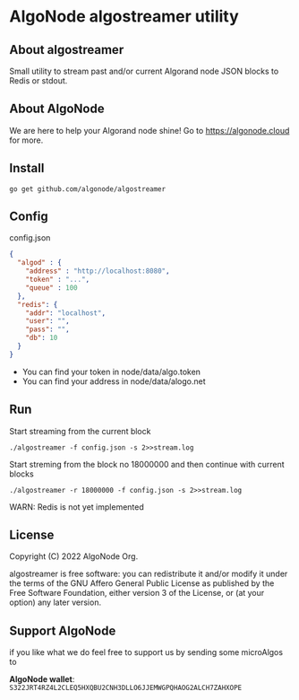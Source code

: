 # AlgoNode algostreamer utility

## About algostreamer

Small utility to stream past and/or current Algorand node JSON blocks to Redis or stdout.

## About AlgoNode

We are here to help your Algorand node shine!
Go to https://algonode.cloud for more.

## Install 

```Shell
go get github.com/algonode/algostreamer
```

## Config

config.json
```json
{
  "algod" : {
    "address" : "http://localhost:8080",
    "token" : "...",
    "queue" : 100
  },
  "redis": {
    "addr": "localhost",
    "user": "",
    "pass": "",
    "db": 10
  }
}
```

* You can find your token in node/data/algo.token
* You can find your address in node/data/alogo.net

## Run

Start streaming from the current block
```Shell
./algostreamer -f config.json -s 2>>stream.log
```

Start streming from the block no 18000000 and then continue with current blocks
```Shell
./algostreamer -r 18000000 -f config.json -s 2>>stream.log
```

WARN: Redis is not yet implemented

## License

Copyright (C) 2022 AlgoNode Org.

algostreamer is free software: you can redistribute it and/or modify
it under the terms of the GNU Affero General Public License as
published by the Free Software Foundation, either version 3 of the
License, or (at your option) any later version.

## Support AlgoNode

if you like what we do feel free to support us by sending some microAlgos to

**AlgoNode wallet**: `S322JRT4RZ4L2CLEQ5HXQBU2CNH3DLLO6JJEMWGPQHAOG2ALCH7ZAHXOPE`

